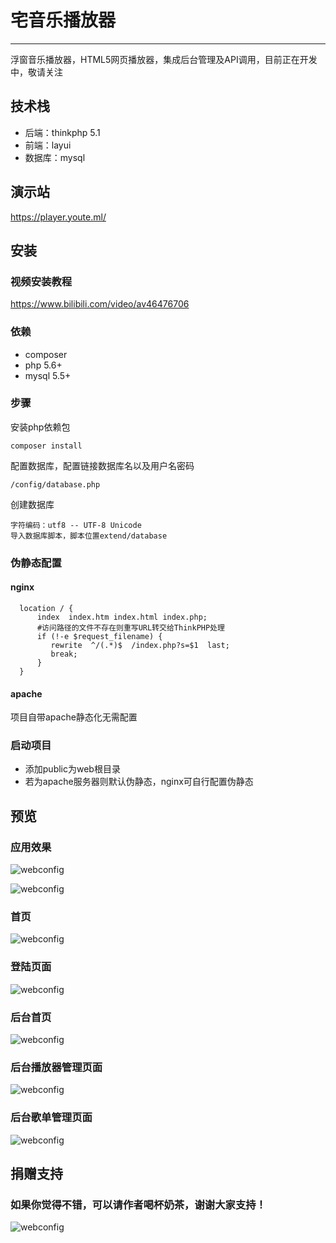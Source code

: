 # 宅音乐播放器
--------
浮窗音乐播放器，HTML5网页播放器，集成后台管理及API调用，目前正在开发中，敬请关注
## 技术栈
- 后端：thinkphp 5.1
- 前端：layui
- 数据库：mysql
## 演示站
https://player.youte.ml/
## 安装
### 视频安装教程
https://www.bilibili.com/video/av46476706
### 依赖
- composer
- php 5.6+
- mysql 5.5+
### 步骤
安装php依赖包
```
composer install
```
配置数据库，配置链接数据库名以及用户名密码
````
/config/database.php
````
创建数据库
```
字符编码：utf8 -- UTF-8 Unicode
导入数据库脚本，脚本位置extend/database
```
### 伪静态配置
#### nginx
```
  location / {
      index  index.htm index.html index.php;
      #访问路径的文件不存在则重写URL转交给ThinkPHP处理
      if (!-e $request_filename) {
         rewrite  ^/(.*)$  /index.php?s=$1  last;
         break;
      }
  }
```
#### apache
项目自带apache静态化无需配置
### 启动项目
- 添加public为web根目录
- 若为apache服务器则默认伪静态，nginx可自行配置伪静态
## 预览
### 应用效果
![webconfig](preview/player.png)

![webconfig](preview/player_demo.png)
### 首页
![webconfig](preview/index.png)
### 登陆页面
![webconfig](preview/login.png)
### 后台首页
![webconfig](preview/admin_index.png)
### 后台播放器管理页面
![webconfig](preview/admin_player.png)
### 后台歌单管理页面
![webconfig](preview/admin_song_sheet.png)
## 捐赠支持
### 如果你觉得不错，可以请作者喝杯奶茶，谢谢大家支持！
![webconfig](preview/donate.jpg)
